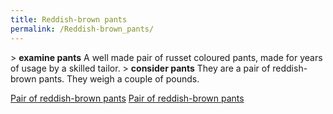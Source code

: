 ```yaml
---
title: Reddish-brown pants
permalink: /Reddish-brown_pants/
---
```


\> **examine pants**
A well made pair of russet coloured pants, made for years of usage by a
skilled
tailor.
\> **consider pants**
They are a pair of reddish-brown pants.
They weigh a couple of pounds.

[Pair of reddish-brown pants](Category:_Cloth_equipment "wikilink")
[Pair of reddish-brown pants](Category:Legs_items "wikilink")